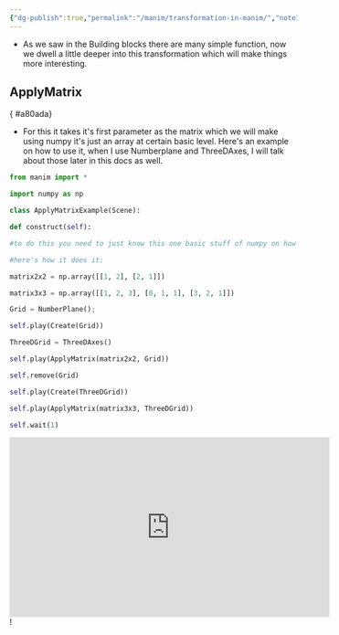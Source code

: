 ```yaml
---
{"dg-publish":true,"permalink":"/manim/transformation-in-manim/","noteIcon":""}
---
```


- As we saw in the Building blocks there are many simple function, now we dwell a little deeper into this transformation which will make things more interesting.


## ApplyMatrix
{ #a80ada}


- For this it takes it's first parameter as the matrix which we will make using numpy it's just an array at certain basic level. Here's an example on how to use it, when I use Numberplane and ThreeDAxes, I will talk about those later in this docs as well.
```python
from manim import *

import numpy as np

class ApplyMatrixExample(Scene):

def construct(self):

#to do this you need to just know this one basic stuff of numpy on how it handles matrices

#here's how it does it:

matrix2x2 = np.array([[1, 2], [2, 1]])

matrix3x3 = np.array([[1, 2, 3], [0, 1, 1], [3, 2, 1]])

Grid = NumberPlane();

self.play(Create(Grid))

ThreeDGrid = ThreeDAxes()

self.play(ApplyMatrix(matrix2x2, Grid))

self.remove(Grid)

self.play(Create(ThreeDGrid))

self.play(ApplyMatrix(matrix3x3, ThreeDGrid))

self.wait(1)
```
<iframe width="560" height="315" src="https://www.youtube.com/embed/SGnTZuHG-t4?si=PUjXWjTce0Nj_PkZ" title="YouTube video player" frameborder="0" allow="accelerometer; autoplay; clipboard-write; encrypted-media; gyroscope; picture-in-picture; web-share" allowfullscreen></iframe>!

